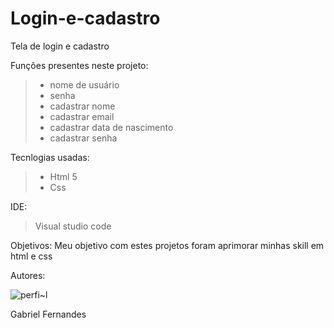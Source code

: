 # Login-e-cadastro
Tela de login e cadastro 

Funções presentes neste projeto:
> + nome de usuário
> + senha
> + cadastrar nome
> + cadastrar email
> + cadastrar data de nascimento
> + cadastrar senha

Tecnlogias usadas:
> + Html 5
> + Css

IDE:
> Visual studio code


Objetivos: Meu objetivo com estes projetos foram aprimorar minhas skill em html e css

Autores:

![perfi~l](https://user-images.githubusercontent.com/78943619/179094590-7539b520-13a1-49e8-a0d7-3ab8a5986ddd.jpg)

Gabriel Fernandes
